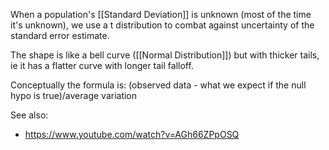 When a population's [[Standard Deviation]] is unknown (most of the time it's unknown), we use a t distribution to combat against uncertainty of the standard error estimate.

The shape is like a bell curve ([[Normal Distribution]]) but with thicker tails, ie it has a flatter curve with longer tail falloff.

Conceptually the formula is: (observed data - what we expect if the null hypo is true)/average variation


See also:
- https://www.youtube.com/watch?v=AGh66ZPpOSQ

